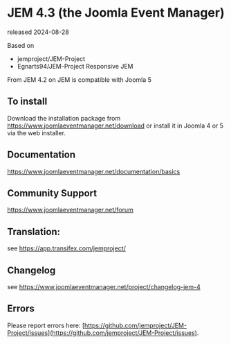 # JEM 4.3 (the Joomla Event Manager)
released 2024-08-28

Based on
- jemproject/JEM-Project
- Egnarts94/JEM-Project Responsive JEM

From JEM 4.2 on JEM is compatible with Joomla 5

## To install
Download the installation package from https://www.joomlaeventmanager.net/download or install it in Joomla 4 or 5 via the web installer.

## Documentation
https://www.joomlaeventmanager.net/documentation/basics

## Community Support
https://www.joomlaeventmanager.net/forum

## Translation:
see https://app.transifex.com/jemproject/

## Changelog
see https://www.joomlaeventmanager.net/project/changelog-jem-4

## Errors
Please report errors here: [https://github.com/jemproject/JEM-Project/issues](https://github.com/jemproject/JEM-Project/issues).

